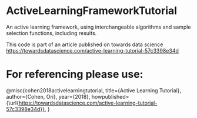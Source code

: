 # ActiveLearningFrameworkTutorial
An active learning framework, using interchangeable algorithms and sample selection functions, including results.

This code is part of an article published on towards data science 
  https://towardsdatascience.com/active-learning-tutorial-57c3398e34d

# For referencing please use:
  @misc{cohen2018activelearningtutorial,
    title={Active Learning Tutorial},
    author={Cohen, Ori},
    year={2018},
    howpublished={\url{https://towardsdatascience.com/active-learning-tutorial-57c3398e34d}},
  }
 
